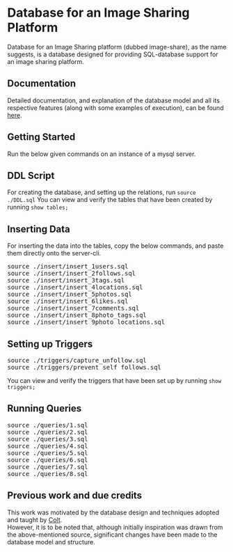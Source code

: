 # Database for an Image Sharing Platform
Database for an Image Sharing platform (dubbed image-share), as the name suggests, is a database designed for providing SQL-database support for an image sharing platform.

## Documentation
Detailed documentation, and explanation of the database model and all its respective features (along with some examples of execution), can be found [here](image-share.pdf).

## Getting Started
Run the below given commands on an instance of a mysql server. 

## DDL Script
For creating the database, and setting up the relations, run `source ./DDL.sql`
You can view and verify the tables that have been created by running `show tables;`

## Inserting Data
For inserting the data into the tables, copy the below commands, and paste them directly onto the server-cli.
<pre>
source ./insert/insert_1users.sql
source ./insert/insert_2follows.sql
source ./insert/insert_3tags.sql
source ./insert/insert_4locations.sql
source ./insert/insert_5photos.sql
source ./insert/insert_6likes.sql
source ./insert/insert_7comments.sql
source ./insert/insert_8photo_tags.sql
source ./insert/insert_9photo_locations.sql
</pre>

## Setting up Triggers
<pre>
source ./triggers/capture_unfollow.sql
source ./triggers/prevent_self_follows.sql
</pre>
You can view and verify the triggers that have been set up by running `show triggers;`

## Running Queries
<pre>
source ./queries/1.sql
source ./queries/2.sql
source ./queries/3.sql
source ./queries/4.sql
source ./queries/5.sql
source ./queries/6.sql
source ./queries/7.sql
source ./queries/8.sql
</pre>

## Previous work and due credits
This work was motivated by the database design and techniques adopted and taught by <a href='https://github.com/Colt'>Colt</a>. <br>However, it is to be noted that, although initially inspiration was drawn from the above-mentioned source, significant changes have been made to the database model and structure.